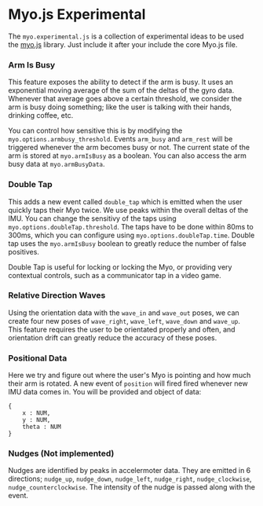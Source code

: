 # Myo.js Experimental

The `myo.experimental.js` is a collection of experimental ideas to be used the [myo.js](https://github.com/stolksdorf/myo.js) library. Just include it after your include the core Myo.js file.


### Arm Is Busy

This feature exposes the ability to detect if the arm is busy. It uses an exponential moving average of the sum of the deltas of the gyro data. Whenever that average goes above a certain threshold, we consider the arm is busy doing something; like the user is talking with their hands, drinking coffee, etc.

You can control how sensitive this is by modifying the `myo.options.armbusy_threshold`. Events `arm_busy` and `arm_rest` will be triggered whenever the arm becomes busy or not. The current state of the arm is stored at `myo.armIsBusy` as a boolean. You can also access the arm busy data at `myo.armBusyData`.


### Double Tap

This adds a new event called `double_tap` which is emitted when the user quickly taps their Myo twice. We use peaks within the overall deltas of the IMU. You can change the sensitivy of the taps using `myo.options.doubleTap.threshold`. The taps have to be done within 80ms to 300ms, which you can configure using `myo.options.doubleTap.time`. Double tap uses the `myo.armIsBusy` boolean to greatly reduce the number of false positives.

Double Tap is useful for locking or locking the Myo, or providing very contextual controls, such as a communicator tap in a video game.


### Relative Direction Waves

Using the orientation data with the `wave_in` and `wave_out` poses, we can create four new poses of `wave_right`, `wave_left`, `wave_down` and `wave_up`. This feature requires the user to be orientated properly and often, and orientation drift can greatly reduce the accuracy of these poses.



### Positional Data

Here we try and figure out where the user's Myo is pointing and how much their arm is rotated. A new event of `position` will fired fired whenever new IMU data comes in. You will be provided and object of data:

	{
		x : NUM,
		y : NUM,
		theta : NUM
	}



### Nudges (Not implemented)

Nudges are identified by peaks in accelermoter data. They are emitted in 6 directions; `nudge_up`, `nudge_down`, `nudge_left`, `nudge_right`, `nudge_clockwise`, `nudge_counterclockwise`. The intensity of the nudge is passed along with the event.
